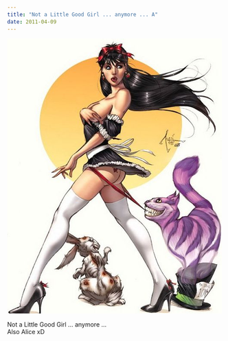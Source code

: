 ```yaml
---
title: "Not a Little Good Girl ... anymore ... A"
date: 2011-04-09
---
```


![2011-04-09-2b9jkh2w.jpeg](/images/2011-04-09-2b9jkh2w.jpeg)

Not a Little Good Girl ... anymore ... <br>Also Alice xD 